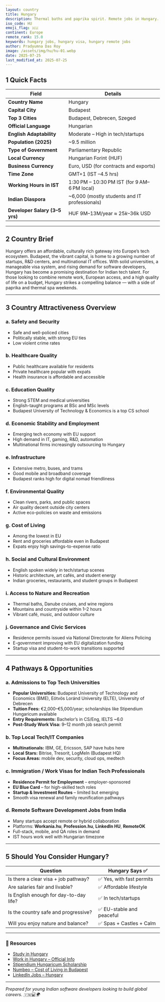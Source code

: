 ```yaml
---
layout: country
title: Hungary
description: Thermal baths and paprika spirit. Remote jobs in Hungary. Trilp AI curated info. Indians in Hungary.
iso_code: HU
emoji_flag: 🇭🇺
continent: Europe
remote_rank: 15.0
keywords: hungary jobs, hungary visa, hungary remote jobs
author: Pradyumna Das Roy
image: /assets/img/hu/hu-01.webp
date: 2025-07-25
last_modified_at: 2025-07-25
---
```


## 1 Quick Facts

| Field                          | Details                                       |
| ------------------------------ | --------------------------------------------- |
| **Country Name**               | Hungary                                       |
| **Capital City**               | Budapest                                      |
| **Top 3 Cities**               | Budapest, Debrecen, Szeged                    |
| **Official Language**          | Hungarian                                     |
| **English Adaptability**       | Moderate – High in tech/startups              |
| **Population (2025)**          | ~9.5 million                                  |
| **Type of Government**         | Parliamentary Republic                        |
| **Local Currency**             | Hungarian Forint (HUF)                        |
| **Business Currency**          | Euro, USD (for contracts and exports)         |
| **Time Zone**                  | GMT+1 (IST –4.5 hrs)                          |
| **Working Hours in IST**       | 1:30 PM – 10:30 PM IST (for 9 AM–6 PM local)  |
| **Indian Diaspora**            | ~6,000 (mostly students and IT professionals) |
| **Developer Salary (3–5 yrs)** | HUF 9M–13M/year ≈ $25k–$36k USD               |

---

## 2 Country Brief

Hungary offers an affordable, culturally rich gateway into Europe’s tech ecosystem. Budapest, the vibrant capital, is home to a growing number of startups, R&D centers, and multinational IT offices. With solid universities, a manageable visa system, and rising demand for software developers, Hungary has become a promising destination for Indian tech talent. For those looking to combine remote work, European access, and a high quality of life on a budget, Hungary strikes a compelling balance — with a side of paprika and thermal spa weekends.

---

## 3 Country Attractiveness Overview

### a. Safety and Security

- Safe and well-policed cities
- Politically stable, with strong EU ties
- Low violent crime rates

### b. Healthcare Quality

- Public healthcare available for residents
- Private healthcare popular with expats
- Health insurance is affordable and accessible

### c. Education Quality

- Strong STEM and medical universities
- English-taught programs at BSc and MSc levels
- Budapest University of Technology & Economics is a top CS school

### d. Economic Stability and Employment

- Emerging tech economy with EU support
- High demand in IT, gaming, R&D, automation
- Multinational firms increasingly outsourcing to Hungary

### e. Infrastructure

- Extensive metro, buses, and trams
- Good mobile and broadband coverage
- Budapest ranks high for digital nomad friendliness

### f. Environmental Quality

- Clean rivers, parks, and public spaces
- Air quality decent outside city centers
- Active eco-policies on waste and emissions

### g. Cost of Living

- Among the lowest in EU
- Rent and groceries affordable even in Budapest
- Expats enjoy high savings-to-expense ratio

### h. Social and Cultural Environment

- English spoken widely in tech/startup scenes
- Historic architecture, art cafés, and student energy
- Indian groceries, restaurants, and student groups in Budapest

### i. Access to Nature and Recreation

- Thermal baths, Danube cruises, and wine regions
- Mountains and countryside within 1–2 hours
- Vibrant café, music, and outdoor culture

### j. Governance and Civic Services

- Residence permits issued via National Directorate for Aliens Policing
- E-government improving with EU digitalization funding
- Startup visa and student-to-work transitions supported

---

## 4 Pathways & Opportunities

### a. Admissions to Top Tech Universities

- **Popular Universities:** Budapest University of Technology and Economics (BME), Eötvös Loránd University (ELTE), University of Debrecen
- **Tuition Fees:** €2,000–€5,000/year; scholarships like Stipendium Hungaricum available
- **Entry Requirements:** Bachelor’s in CS/Eng, IELTS ~6.0
- **Post-Study Work Visa:** 9–12 month job search permit

### b. Top Local Tech/IT Companies

- **Multinationals:** IBM, GE, Ericsson, SAP have hubs here
- **Local Stars:** Bitrise, Tresorit, LogMeIn (Budapest HQ)
- **Focus Areas:** mobile dev, security, cloud ops, medtech

### c. Immigration / Work Visas for Indian Tech Professionals

- **Residence Permit for Employment** – employer-sponsored
- **EU Blue Card** – for high-skilled tech roles
- **Startup & Investment Routes** – limited but emerging
- Smooth visa renewal and family reunification pathways

### d. Remote Software Development Jobs from India

- Many startups accept remote or hybrid collaboration
- Platforms: **Workania.hu**, **Profession.hu**, **LinkedIn HU**, **RemoteOK**
- Full-stack, mobile, and QA roles in demand
- IST hours work well with Hungarian timezone

---

## 5 Should You Consider Hungary?

| Question                               | Hungary Says ✅           |
| -------------------------------------- | ------------------------- |
| Is there a clear visa + job pathway?   | ✅ Yes, with fast permits |
| Are salaries fair and livable?         | ✅ Affordable lifestyle   |
| Is English enough for day-to-day life? | ✅ In tech/startups       |
| Is the country safe and progressive?   | ✅ EU-stable and peaceful |
| Will you enjoy nature and balance?     | ✅ Spas + Castles + Calm  |

---

### 🔗 Resources

- [Study in Hungary](https://studyinhungary.hu/)
- [Work in Hungary – Official Info](https://enterhungary.gov.hu/)
- [Stipendium Hungaricum Scholarship](https://stipendiumhungaricum.hu/)
- [Numbeo – Cost of Living in Budapest](https://www.numbeo.com/cost-of-living/in/Budapest)
- [LinkedIn Jobs – Hungary](https://www.linkedin.com/jobs/search/?location=Hungary)

---

_Prepared for young Indian software developers looking to build global careers. 🇮🇳💻🌍_
